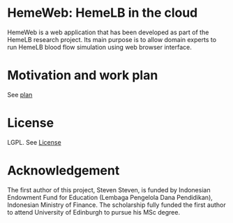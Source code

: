 # HemeWeb: HemeLB in the cloud

HemeWeb is a web application that has been developed as part of the
HemeLB research project. Its main purpose is to allow domain experts to
run HemeLB blood flow simulation using web browser interface.

# Motivation and work plan
See [plan](./plan.md)

# License
LGPL. See [License](./LICENSE)

# Acknowledgement

The first author of this project, Steven Steven, is funded by Indonesian
Endowment Fund for Education (Lembaga Pengelola Dana Pendidikan),
Indonesian Ministry of Finance.
The scholarship fully funded the first author to attend University of
Edinburgh to pursue his MSc degree.
